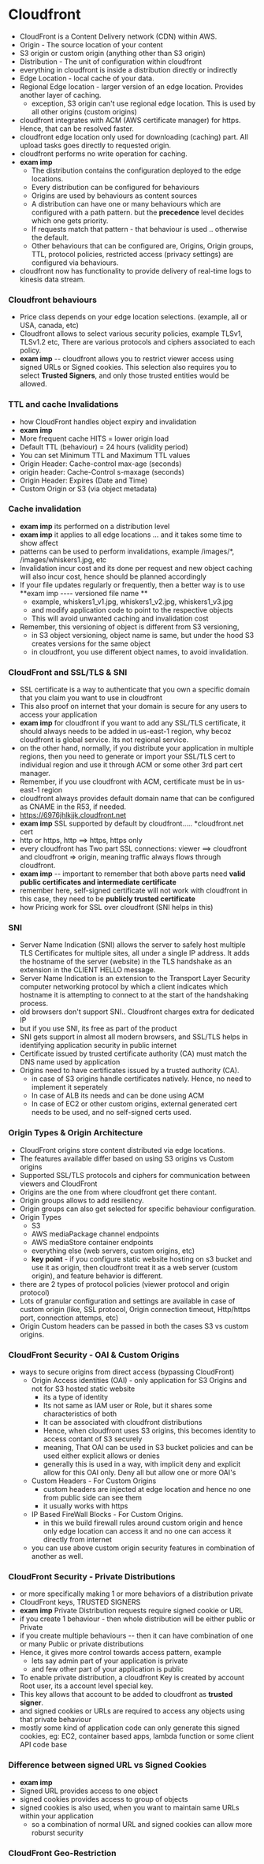 # Cloudfront
- CloudFront is a Content Delivery network (CDN) within AWS.
- Origin - The source location of your content
- S3 origin or custom origin (anything other than S3 origin)
- Distribution - The unit of configuration within cloudfront
- everything in cloudfront is inside a distribution directly or indirectly
- Edge Location - local cache of your data.
- Regional Edge location - larger version of an edge location. Provides another layer of caching.
  - exception, S3 origin can't use regional edge location. This is used by all other origins (custom origins) 
- cloudfront integrates with ACM (AWS certificate manager) for https. Hence, that can be resolved faster.
- cloudfront edge location only used for downloading (caching) part. All upload tasks goes directly to requested origin.
- cloudfront performs no write operation for caching.
- **exam imp**
  - The distribution contains the configuration deployed to the edge locations.
  - Every distribution can be configured for behaviours
  - Origins are used by behaviours as content sources
  - A distribution can have one or many behaviours which are configured with a path pattern. but the **precedence** level decides which one gets priority.
  - If requests match that pattern - that behaviour is used .. otherwise the default.
  - Other behaviours that can be configured are, Origins, Origin groups, TTL, protocol policies, restricted access (privacy settings) are configured via behaviours.
 - cloudfront now has functionality to provide delivery of real-time logs to kinesis data stream.
 
 
 ### Cloudfront behaviours
 - Price class depends on your edge location selections. (example, all or USA, canada, etc)
 - Cloudfront allows to select various security policies, example TLSv1, TLSv1.2 etc, There are various protocols and ciphers associated to each policy.
 - **exam imp** -- cloudfront allows you to restrict viewer access using signed URLs or Signed cookies. This selection also requires you to select **Trusted Signers**, and only those trusted entities would be allowed.

### TTL and cache Invalidations
- how CloudFront handles object expiry and invalidation
- **exam imp**
- More frequent cache HITS = lower origin load
- Default TTL (behaviour) = 24 hours (validity period)
- You can set Minimum TTL and Maximum TTL values
- Origin Header: Cache-control max-age (seconds)
- origin header: Cache-Control s-maxage (seconds)
- Origin Header: Expires (Date and Time)
- Custom Origin or S3 (via object metadata)

### Cache invalidation
- **exam imp** its performed on a distribution level
- **exam imp** it applies to all edge locations ... and it takes some time to show affect
- patterns can be used to perform invalidations, example /images/\*, /images/whiskers1.jpg, etc
- Invalidation incur cost and its done per request and new object caching will also incur cost, hence should be planned accordingly
- If your file updates regularly or frequently, then a better way is to use **exam imp ---- versioned file name **
  - example, whiskers1_v1.jpg, whiskers1_v2.jpg, whiskers1_v3.jpg
  - and modify application code to point to the respective objects
  - This will avoid unwanted caching and invalidation cost
- Remember, this versioning of object is different from S3 versioning,
  - in S3 object versioning, object name is same, but under the hood S3 creates versions for the same object
  - in cloudfront, you use different object names, to avoid invalidation.

### CloudFront and SSL/TLS & SNI
- SSL certificate is a way to authenticate that you own a specific domain that you claim you want to use in cloudfront
- This also proof on internet that your domain is secure for any users to access your application
- **exam imp** for cloudfront if you want to add any SSL/TLS certificate, it should always needs to be added in us-east-1 region, why becoz cloudfront is global service. Its not regional service.
- on the other hand, normally, if you distribute your application in multiple regions, then you need to generate or import your SSL/TLS cert to individual region and use it through ACM or some other 3rd part cert manager.
- Remember, if you use cloudfront with ACM, certificate must be in us-east-1 region
- cloudfront always provides default domain name that can be configured as CNAME in the R53, if needed.
- https://6976jhlkjjk.cloudfront.net
- **exam imp** SSL supported by default by cloudfront..... \*cloudfront.net cert
- http or https, http ==> https, https only
- every cloudfront has Two part SSL connections: viewer ==> cloudfront and cloudfront => origin, meaning traffic always flows through cloudfront.
- **exam imp** -- important to remember that both above parts need **valid public certificates and intermediate certificate**
- remember here, self-signed certificate will not work with cloudfront in this case, they need to be **publicly trusted certificate**
- how Pricing work for SSL over cloudfront (SNI helps in this)

### SNI
  - Server Name Indication (SNI) allows the server to safely host multiple TLS Certificates for multiple sites, all under a single IP address. It adds the hostname of the server (website) in the TLS handshake as an extension in the CLIENT HELLO message.
  - Server Name Indication is an extension to the Transport Layer Security computer networking protocol by which a client indicates which hostname it is attempting to connect to at the start of the handshaking process.
- old browsers don't support SNI.. Cloudfront charges extra for dedicated IP
- but if you use SNI, its free as part of the product
- SNI gets support in almost all modern browsers, and SSL/TLS helps in identifying application security in public internet
- Certificate issued by trusted certificate authority (CA) must match the DNS name used by application
- Origins need to have certificates issued by a trusted authority (CA).
  - in case of S3 origins handle certificates natively. Hence, no need to implement it seperately
  - In case of ALB its needs and can be done using ACM
  - In case of EC2 or other custom origins, external generated cert needs to be used, and no self-signed certs used.

### Origin Types & Origin Architecture
- CloudFront origins store content distributed via edge locations.
- The features available differ based on using S3 origins vs Custom origins
- Supported SSL/TLS protocols and ciphers for communication between viewers and CloudFront
- Origins are the one from where cloudfront get there contant.
- Origin groups allows to add resiliency.
- Origin groups can also get selected for specific behaviour configuration.
- Origin Types
  - S3
  - AWS mediaPackage channel endpoints
  - AWS mediaStore container endpoints
  - everything else (web servers, custom origins, etc)
  - **key point** - if you configure static website hosting on s3 bucket and use it as origin, then cloudfront treat it as a web server (custom origin), and feature behavior is different.
- there are 2 types of protocol policies (viewer protocol and origin protocol)
- Lots of granular configuration and settings are available in case of custom origin (like, SSL protocol, Origin connection timeout, Http/https port,  connection attemps, etc)
- Origin Custom headers can be passed in both the cases S3 vs custom origins.

### CloudFront Security - OAI & Custom Origins
- ways to secure origins from direct access (bypassing CloudFront)
  - Origin Access identities (OAI) - only application for S3 Origins and not for S3 hosted static website
    - its a type of identity
    - Its not same as IAM user or Role, but it shares some characteristics of both
    - It can be associated with cloudfront distributions
    - Hence, when cloudfront uses S3 origins, this becomes identity to access contant of S3 securely
    - meaning, That OAI can be used in S3 bucket policies and can be used either explicit allows or denies
    - generally this is used in a way, with implicit deny and explicit allow for this OAI only. Deny all but allow one or more OAI's
  - Custom Headers - For Custom Origins
    - custom headers are injected at edge location and hence no one from public side can see them
    - it usually works with https
  - IP Based FireWall Blocks - For Custom Origins.
    - in this we build firewall rules around custom origin and hence only edge location can access it and no one can access it directly from internet
  - you can use above custom origin security features in combination of another as well.

### CloudFront Security - Private Distributions
- or more specifically making 1 or more behaviors of a distribution private
- CloudFront keys, TRUSTED SIGNERS
- **exam imp** Private Distribution requests require signed cookie or URL
- if you create 1 behaviour - then whole distribution will be either public or Private
- if you create multiple behaviours -- then it can have combination of one or many Public or private distributions
- Hence, it gives more control towards access pattern, example
  - lets say admin part of your application is private
  - and few other part of your application is public
- To enable private distribution, a cloudfront Key is created by account Root user, its a account level special key.
- This key allows that account to be added to cloudfront as **trusted signer**.
- and signed cookies or URLs are required to access any objects using that private behaviour
- mostly some kind of application code can only generate this signed cookies, eg: EC2, container based apps, lambda function or some client API code base

### Difference between signed URL vs Signed Cookies
- **exam imp**
- Signed URL provides access to one object
- signed cookies provides access to group of objects
- signed cookies is also used, when you want to maintain same URLs within your application
  - so a combination of normal URL and signed cookies can allow more roburst security

### CloudFront Geo-Restriction



